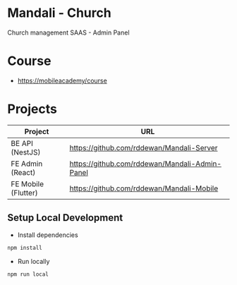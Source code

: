 # Mandali - Church 
Church management SAAS - Admin Panel

# Course
* [https://mobileacademy/course](https://mobileacademy.io/courses/)

# Projects

| Project               | URL                                            |
| --------------------- | ---------------------------------------------- |
| BE API (NestJS)       | https://github.com/rddewan/Mandali-Server      |
| FE Admin (React)      | https://github.com/rddewan/Mandali-Admin-Panel |
| FE Mobile (Flutter)   | https://github.com/rddewan/Mandali-Mobile      |

## Setup Local Development
* Install dependencies
```bash
npm install
```
* Run locally
```bash
npm run local
```